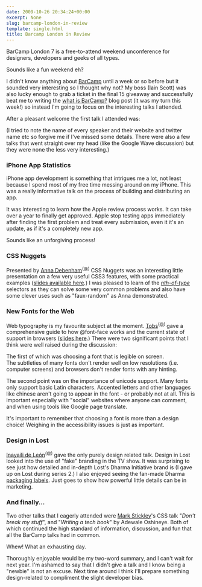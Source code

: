 ```yaml
---
date: 2009-10-26 20:34:24+00:00
excerpt: None
slug: barcamp-london-in-review
template: single.html
title: Barcamp London in Review
---
```


BarCamp London 7 is a free-to-attend weekend unconference for designers, developers and geeks of all types.

Sounds like a fun weekend eh?

I didn't know anything about [BarCamp](http://www.barcamplondon.org) until a week or so before but it sounded very interesting so I thought why not? My boss (Iain Scott) was also lucky enough to grab a ticket in the final 15 giveaway and successfully beat me to writing the [what is BarCamp?](http://basecreative.eu/news.html?article=60#article_60) blog post (it was my turn this week!) so instead I'm going to focus on the interesting talks I attended.

After a pleasant welcome the first talk I attended was:

<p class="note">(I tried to note the name of every speaker and their website and twitter name etc so forgive me if I've missed some details. There were also a few talks that went straight over my head (like the Google Wave discussion) but they were none the less very interesting.)</p>




### iPhone App Statistics


iPhone app development is something that intrigues me a lot, not least because I spend most of my free time messing around on my iPhone. This was a really informative talk on the process of building and distributing an app.

It was interesting to learn how the Apple review process works. It can take over a year to finally get approved. Apple stop testing apps immediately after finding the first problem and treat every submission, even it it's an update, as if it's a completely new app.

Sounds like an unforgiving process!


### CSS Nuggets


Presented by [Anna Debenham](http://maban.co.uk)<sup>([@](http://www.twitter.com/anna_debenham/))</sup> CSS Nuggets was an interesting little presentation on a few very useful CSS3 features, with some practical examples ([slides available here](http://maban.co.uk/index.php/2009/10/26/css-nuggets/).) I was pleased to learn of the _[nth-of-type](http://www.w3.org/TR/css3-selectors/#structural-pseudos)_ selectors as they can solve some very common problems and also have some clever uses such as "faux-random" as Anna demonstrated.


### New Fonts for the Web


Web typography is my favourite subject at the moment. [Tobs](http://www.mindgarden.de/)<sup>([@](http://www.twitter.com/tobestobs)) </sup> gave a comprehensive guide to how @font-face works and the current state of support in browsers ([slides here](http://www.mindgarden.de/new-fonts-for-the-web-my-barcamp-presentation-about-font-face).) There were two significant points that I think were well raised during the discussion:

The first of which was choosing a font that is legible on screen. The subtleties of many fonts don't render well on low resolutions (i.e. computer screens) and browsers don't render fonts with any hinting.

The second point was on the importance of unicode support. Many fonts only support basic Latin characters. Accented letters and other languages like chinese aren't going to appear in the font - or probably not at all. This is important especially with "social" websites where anyone can comment, and when using tools like Google page translate.

It's important to remember that choosing a font is more than a design choice! Weighing in the accessibility issues is just as important.


### Design in Lost


[Inayaili de León](http://yaili.com)<sup>([@](http://twitter.com/yaili))</sup> gave the only purely design related talk. Design in Lost looked into the use of "fake" branding in the TV show. It was surprising to see just how detailed and in-depth Lost's Dharma Initiative brand is (I gave up on Lost during series 2.) I also enjoyed seeing the fan-made Dharma [packaging labels](http://maxpictures.com/weblog/2007/04/10/lost-labels-for-your-dharma-initiative-needs/). Just goes to show how powerful little details can be in marketing.


### And finally...


Two other talks that I eagerly attended were [Mark Stickley](http://twitter.com/markstickley/)'s CSS talk "_Don't break my stuff_", and "_Writing a tech book_" by Adewale Oshineye. Both of which continued the high standard of information, discussion, and fun that all the BarCamp talks had in common.

Whew! What an exhausting day.

Thoroughly enjoyable would be my two-word summary, and I can't wait for next year. I'm ashamed to say that I didn't give a talk and I know being a "newbie" is not an excuse. Next time around I think I'll prepare something design-related to compliment the slight developer bias.
